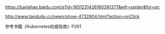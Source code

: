 https://baijiahao.baidu.com/s?id=1651231426160391377&wfr=spider&for=pc

http://www.taodudu.cc/news/show-4732804.html?action=onClick

参考书籍《Kubernetes权威指南》P261